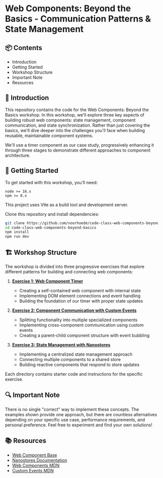 # Web Components: Beyond the Basics - Communication Patterns & State Management

## 📦 Contents
- Introduction
- Getting Started
- Workshop Structure
- Important Note
- Resources

## 📖 Introduction

This repository contains the code for the Web Components: Beyond the Basics workshop. In this workshop, we'll explore three key aspects of building robust web components: state management, component communication, and state synchronization. Rather than just covering the basics, we'll dive deeper into the challenges you'll face when building reusable, maintainable component systems.

We'll use a timer component as our case study, progressively enhancing it through three stages to demonstrate different approaches to component architecture.

## 🏁 Getting Started

To get started with this workshop, you'll need:
```
node >= 16.x
npm >= 8.x
```

This project uses Vite as a build tool and development server.

Clone this repository and install dependencies:
```bash
git clone https://github.com/voorhoede/code-class-web-components-beyond-basics.git
cd code-class-web-components-beyond-basics
npm install
npm run dev
```

## 🏗️ Workshop Structure

The workshop is divided into three progressive exercises that explore different patterns for building and connecting web components:

1. **[Exercise 1: Web Component Timer](./src/exercise-1)**
   - Creating a self-contained web component with internal state
   - Implementing DOM element connections and event handling
   - Building the foundation of our timer with proper state updates

2. **[Exercise 2: Component Communication with Custom Events](./src/exercise-2)**
   - Splitting functionality into multiple specialized components
   - Implementing cross-component communication using custom events
   - Creating a parent-child component structure with event bubbling

3. **[Exercise 3: State Management with Nanostores](./src/exercise-3)**
   - Implementing a centralized state management approach
   - Connecting multiple components to a shared store
   - Building reactive components that respond to store updates

Each directory contains starter code and instructions for the specific exercise.

## 🔍 Important Note

There is no single "correct" way to implement these concepts. The examples shown provide one approach, but there are countless alternatives depending on your specific use case, performance requirements, and personal preference. Feel free to experiment and find your own solutions!

## 📚 Resources

- [Web Component Base](https://webcomponent.io/)
- [Nanostores Documentation](https://github.com/nanostores/nanostores)
- [Web Components MDN](https://developer.mozilla.org/en-US/docs/Web/Web_Components)
- [Custom Events MDN](https://developer.mozilla.org/en-US/docs/Web/API/CustomEvent)
